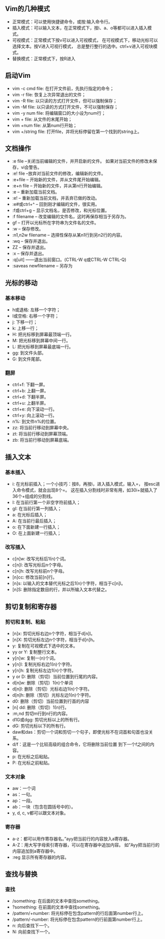 ## Vim的几种模式
+ 正常模式：可以使用快捷键命令，或按:输入命令行。
+ 插入模式：可以输入文本，在正常模式下，按i、a、o等都可以进入插入模式。
+ 可视模式：正常模式下按v可以进入可视模式， 在可视模式下，移动光标可以选择文本。按V进入可视行模式， 总是整行整行的选中。ctrl+v进入可视块模式。
+ 替换模式：正常模式下，按R进入
## 启动Vim
+ vim -c cmd file: 在打开文件前，先执行指定的命令；
+ vim -r file: 恢复上次异常退出的文件；
+ vim -R file: 以只读的方式打开文件，但可以强制保存；
+ vim -M file: 以只读的方式打开文件，不可以强制保存；
+ vim -y num file: 将编辑窗口的大小设为num行；
+ vim + file: 从文件的末尾开始；
+ vim +num file: 从第num行开始；
+ vim +/string file: 打开file，并将光标停留在第一个找到的string上。
## 文档操作
+ :e file –关闭当前编辑的文件，并开启新的文件。 如果对当前文件的修改未保存，vi会警告。
+ :e! file –放弃对当前文件的修改，编辑新的文件。
+ :e+file – 开始新的文件，并从文件尾开始编辑。
+ :e+n file – 开始新的文件，并从第n行开始编辑。
+ :e – 重新加载当前文档。
+ :e! – 重新加载当前文档，并丢弃已做的改动。
+ :e#或ctrl+^ – 回到刚才编辑的文件，很实用。
+ :f或ctrl+g – 显示文档名，是否修改，和光标位置。
+ :f filename – 改变编辑的文件名，这时再保存相当于另存为。
+ gf – 打开以光标所在字符串为文件名的文件。
+ :w – 保存修改。
+ :n1,n2w filename – 选择性保存从某n1行到另n2行的内容。
+ :wq – 保存并退出。
+ ZZ – 保存并退出。
+ :x – 保存并退出。
+ :q[uit] ——退出当前窗口。(CTRL-W q或CTRL-W CTRL-Q)
+ :saveas newfilename – 另存为
## 光标的移动
### 基本移动
+ h或退格: 左移一个字符；
+ l或空格: 右移一个字符；
+ j: 下移一行；
+ k: 上移一行；
+ H: 把光标移到屏幕最顶端一行。
+ M: 把光标移到屏幕中间一行。
+ L: 把光标移到屏幕最底端一行。
+ gg: 到文件头部。
+ G: 到文件尾部。
### 翻屏
+ ctrl+f: 下翻一屏。
+ ctrl+b: 上翻一屏。
+ ctrl+d: 下翻半屏。
+ ctrl+u: 上翻半屏。
+ ctrl+e: 向下滚动一行。
+ ctrl+y: 向上滚动一行。
+ n%: 到文件n%的位置。
+ zz: 将当前行移动到屏幕中央。
+ zt: 将当前行移动到屏幕顶端。
+ zb: 将当前行移动到屏幕底端。
## 插入文本
### 基本插入
+ i: 在光标前插入；一个小技巧：按8，再按i，进入插入模式，输入=， 按esc进入命令模式，就会出现8个=。 这在插入分割线时非常有用，如30i+<esc>就插入了36个+组成的分割线。
+ I: 在当前行第一个非空字符前插入；
+ gI: 在当前行第一列插入；
+ a: 在光标后插入；
+ A: 在当前行最后插入；
+ o: 在下面新建一行插入；
+ O: 在上面新建一行插入；
### 改写插入
+ c[n]w: 改写光标后1(n)个词。
+ c[n]l: 改写光标后n个字母。
+ c[n]h: 改写光标前n个字母。
+ [n]cc: 修改当前[n]行。
+ [n]s: 以输入的文本替代光标之后1(n)个字符，相当于c[n]l。
+ [n]S: 删除指定数目的行，并以所输入文本代替之。
## 剪切复制和寄存器
### 剪切和复制、粘贴
+ [n]x: 剪切光标右边n个字符，相当于d[n]l。
+ [n]X: 剪切光标左边n个字符，相当于d[n]h。
+ y: 复制在可视模式下选中的文本。
+ yy or Y: 复制整行文本。
+ y[n]w: 复制一(n)个词。
+ y[n]l: 复制光标右边1(n)个字符。
+ y[n]h: 复制光标左边1(n)个字符。
+ y or D: 删除（剪切）当前位置到行尾的内容。
+ d[n]w: 删除（剪切）1(n)个单词
+ d[n]l: 删除（剪切）光标右边1(n)个字符。
+ d[n]h: 删除（剪切）光标左边1(n)个字符。
+ d0: 删除（剪切）当前位置到行首的内容
+ [n] dd: 删除（剪切）1(n)行。
+ :m,nd<cr> 剪切m行到n行的内容。
+ d1G或dgg: 剪切光标以上的所有行。
+ dG: 剪切光标以下的所有行。
+ daw和das：剪切一个词和剪切一个句子，即使光标不在词首和句首也没关系。
+ d/f<cr>：这是一个比较高级的组合命令，它将删除当前位置 到下一个f之间的内容。
+ p: 在光标之后粘贴。
+ P: 在光标之前粘贴。
### 文本对象
+ aw：一个词
+ as：一句。
+ ap：一段。
+ ab：一块（包含在圆括号中的）。
+ y, d, c, v都可以跟文本对象。

### 寄存器
+ a-z：都可以用作寄存器名。”ayy把当前行的内容放入a寄存器。
+ A-Z：用大写字母索引寄存器，可以在寄存器中追加内容。 如”Ayy把当前行的内容追加到a寄存器中。
+ :reg 显示所有寄存器的内容。
## 查找与替换
### 查找
+ /something: 在后面的文本中查找something。
+ ?something: 在前面的文本中查找something。
+ /pattern/+number: 将光标停在包含pattern的行后面第number行上。
+ /pattern/-number: 将光标停在包含pattern的行前面第number行上。
+ n: 向后查找下一个。
+ N: 向前查找下一个。

